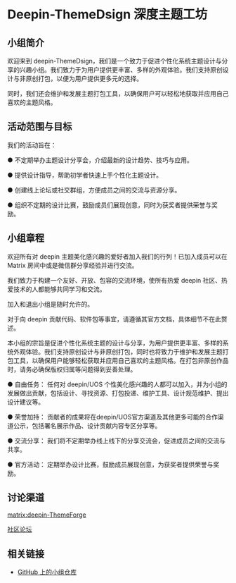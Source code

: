 # Deepin-ThemeDsign 深度主题工坊

## 小组简介

欢迎来到 deepin-ThemeDsign，我们是一个致力于促进个性化系统主题设计与分享的兴趣小组。我们致力于为用户提供更丰富、多样的外观体验。我们支持原创设计与非原创打包，以便为用户提供更多元的选择。

同时，我们还会维护和发展主题打包工具，以确保用户可以轻松地获取并应用自己喜欢的主题风格。

## 活动范围与目标
我们的活动旨在：

● 不定期举办主题设计分享会，介绍最新的设计趋势、技巧与应用。

● 提供设计指导，帮助初学者快速上手个性化主题设计。

● 创建线上论坛或社交群组，方便成员之间的交流与资源分享。

● 组织不定期的设计比赛，鼓励成员们展现创意，同时为获奖者提供荣誉与奖励。


## 小组章程
欢迎所有对 deepin 主题美化感兴趣的爱好者加入我们的行列！已加入成员可以在 Matrix 房间中或是微信群分享经验并进行交流。

我们致力于构建一个友好、开放、包容的交流环境，使所有热爱 deepin 社区、热爱技术的人都能够共同学习和交流。

加入和退出小组是随时允许的。

对于向 deepin 贡献代码、软件包等事宜，请遵循其官方文档，具体细节不在此赘述。

本小组的宗旨是促进个性化系统主题的设计与分享，为用户提供更丰富、多样的系统外观体验。我们支持原创设计与非原创打包，同时也将致力于维护和发展主题打包工具，以确保用户能够轻松获取并应用自己喜欢的主题风格。在打包非原创作品时，请务必确保版权归属等问题得到妥善处理。

● 自由任务： 任何对 deepin/UOS 个性美化感兴趣的人都可以加入，并为小组的发展做出贡献，包括设计、寻找资源、打包投递、维护工具、设计规范维护、提出设计建议等。

● 荣誉加持： 贡献者的成果将在deepin/UOS官方渠道及其他更多可能的合作渠道公示，包括署名展示作品、设计贡献内容专区分享等。

● 交流分享： 我们将不定期举办线上线下的分享交流会，促进成员之间的交流与共享。

● 官方活动： 定期举办设计比赛，鼓励成员展现创意，为获奖者提供荣誉与奖励。
## 讨论渠道
[matrix:deepin-ThemeForge](https://matrix.to/#/#deepin-themedsign:matrix.org)

[社区论坛](https://bbs.deepin.org/)

## 相关链接

- [GitHub 上的小组仓库](https://github.com/thatleosky/deepin-ThemeDsign)


